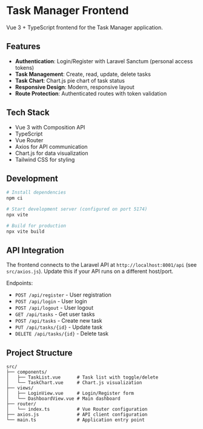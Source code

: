 # Task Manager Frontend

Vue 3 + TypeScript frontend for the Task Manager application.

## Features

- **Authentication**: Login/Register with Laravel Sanctum (personal access tokens)
- **Task Management**: Create, read, update, delete tasks
- **Task Chart**: Chart.js pie chart of task status
- **Responsive Design**: Modern, responsive layout
- **Route Protection**: Authenticated routes with token validation

## Tech Stack

- Vue 3 with Composition API
- TypeScript
- Vue Router
- Axios for API communication
- Chart.js for data visualization
- Tailwind CSS for styling

## Development

```powershell
# Install dependencies
npm ci

# Start development server (configured on port 5174)
npx vite

# Build for production
npx vite build
```

## API Integration

The frontend connects to the Laravel API at `http://localhost:8001/api` (see `src/axios.js`). Update this if your API runs on a different host/port.

Endpoints:

- `POST /api/register` - User registration
- `POST /api/login` - User login
- `POST /api/logout` - User logout
- `GET /api/tasks` - Get user tasks
- `POST /api/tasks` - Create new task
- `PUT /api/tasks/{id}` - Update task
- `DELETE /api/tasks/{id}` - Delete task

## Project Structure

```
src/
├── components/
│   ├── TaskList.vue      # Task list with toggle/delete
│   └── TaskChart.vue     # Chart.js visualization
├── views/
│   ├── LoginView.vue     # Login/Register form
│   └── DashboardView.vue # Main dashboard
├── router/
│   └── index.ts          # Vue Router configuration
├── axios.js              # API client configuration
└── main.ts               # Application entry point
```